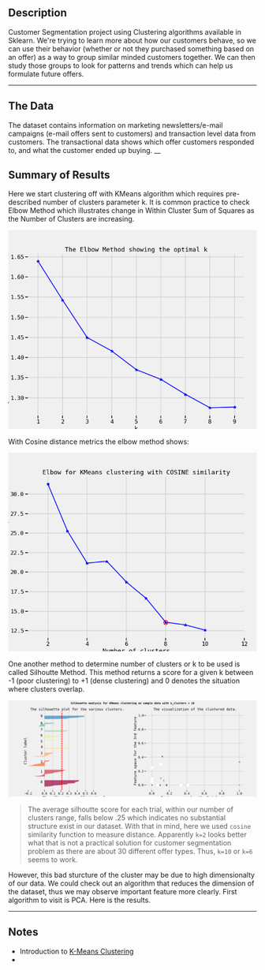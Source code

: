 ## Description
Customer Segmentation project using Clustering algorithms available in Sklearn. We're trying to learn more about how our customers behave, so we can use their behavior (whether or not they purchased something based on an offer) as a way to group similar minded customers together. We can then study those groups to look for patterns and trends which can help us formulate future offers.


____
 
## The Data

The dataset contains information on marketing newsletters/e-mail campaigns (e-mail offers sent to customers) and transaction level data from customers. The transactional data shows which offer customers responded to, and what the customer ended up buying. 
__

## Summary of Results

Here we start clustering off with KMeans algorithm which requires pre-described number of clusters parameter k. It is common practice to check Elbow Method which illustrates change in Within Cluster Sum of Squares as the Number of Clusters are increasing.


![Elbow Method Euclidean Distance](Elbow.png)



With Cosine distance metrics the elbow method shows:


![Elbow Method Cosine Distance](ElbowCosine.png)



One another method to determine number of clusters or k to be used is called Silhoutte Method. This method returns a score for a given k between -1 (poor clustering) to +1 (dense clustering) and  0 denotes the situation where clusters overlap.


![The Silhoutte Method](SilhoutteAnalysis.png)



> The average silhoutte score for each trial, within our number of clusters range, falls below $.25$ which indicates no substantial structure exist in our dataset. With that in mind, here we used `cosine` similarity function to measure distance. Apparently `k=2` looks better what that is not a practical solution for customer segmentation problem as there are about 30 different offer types. Thus, `k=10` or `k=6` seems to work.



However, this bad sturcture of the cluster may be due to high dimensionalty of our data. We could check out an algorithm that reduces the dimension of the dataset, thus we may observe important feature more clearly. First algorithm to visit is PCA.
Here is the results.


___

## Notes

- Introduction to [K-Means Clustering](https://www.datascience.com/blog/k-means-clustering)
- 